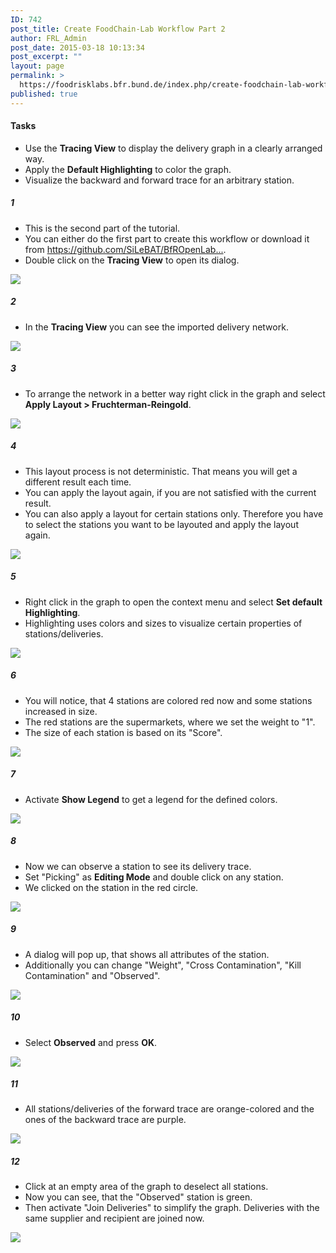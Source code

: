 ```yaml
---
ID: 742
post_title: Create FoodChain-Lab Workflow Part 2
author: FRL_Admin
post_date: 2015-03-18 10:13:34
post_excerpt: ""
layout: page
permalink: >
  https://foodrisklabs.bfr.bund.de/index.php/create-foodchain-lab-workflow-part-2/
published: true
---
```

<h4>Tasks</h4>
<ul>
<li>Use the <b>Tracing View</b> to display the delivery graph in a clearly arranged way.</li>
<li>Apply the <b>Default Highlighting</b> to color the graph.</li>
<li>Visualize the backward and forward trace for an arbitrary station.</li>
</ul>
<h5>1</h5>
<ul>
<li>This is the second part of the tutorial.</li>
<li>You can either do the first part to create this workflow or download it from <a href="https://github.com/SiLeBAT/BfROpenLabResources/raw/master/GitHubPages/workflows/MyFirstWorkflow.zip" target="_blank">https://github.com/SiLeBAT/BfROpenLab...</a>.</li>
<li>Double click on the <b>Tracing View</b> to open its dialog.</li>
</ul>
<a href="https://github.com/SiLeBAT/BfROpenLabResources/raw/master/GitHubPages/documents/foodchainlab_workflow_2/1.png"><img class="aligncenter size-full" src="https://github.com/SiLeBAT/BfROpenLabResources/raw/master/GitHubPages/documents/foodchainlab_workflow_2/1.png"/></a>
<h5>2</h5>
<ul>
<li>In the <b>Tracing View</b> you can see the imported delivery network.</li>
</ul>
<a href="https://github.com/SiLeBAT/BfROpenLabResources/raw/master/GitHubPages/documents/foodchainlab_workflow_2/2.png"><img class="aligncenter size-full" src="https://github.com/SiLeBAT/BfROpenLabResources/raw/master/GitHubPages/documents/foodchainlab_workflow_2/2.png"/></a>
<h5>3</h5>
<ul>
<li>To arrange the network in a better way right click in the graph and select <b>Apply Layout > Fruchterman-Reingold</b>.</li>
</ul>
<a href="https://github.com/SiLeBAT/BfROpenLabResources/raw/master/GitHubPages/documents/foodchainlab_workflow_2/3.png"><img class="aligncenter size-full" src="https://github.com/SiLeBAT/BfROpenLabResources/raw/master/GitHubPages/documents/foodchainlab_workflow_2/3.png"/></a>
<h5>4</h5>
<ul>
<li>This layout process is not deterministic. That means you will get a different result each time.</li>
<li>You can apply the layout again, if you are not satisfied with the current result.</li>
<li>You can also apply a layout for certain stations only. Therefore you have to select the stations you want to be layouted and apply the layout again.</li>
</ul>
<a href="https://github.com/SiLeBAT/BfROpenLabResources/raw/master/GitHubPages/documents/foodchainlab_workflow_2/4.png"><img class="aligncenter size-full" src="https://github.com/SiLeBAT/BfROpenLabResources/raw/master/GitHubPages/documents/foodchainlab_workflow_2/4.png"/></a>
<h5>5</h5>
<ul>
<li>Right click in the graph to open the context menu and select <b>Set default Highlighting</b>.</li>
<li>Highlighting uses colors and sizes to visualize certain properties of stations/deliveries.</li>
</ul>
<a href="https://github.com/SiLeBAT/BfROpenLabResources/raw/master/GitHubPages/documents/foodchainlab_workflow_2/5.png"><img class="aligncenter size-full" src="https://github.com/SiLeBAT/BfROpenLabResources/raw/master/GitHubPages/documents/foodchainlab_workflow_2/5.png"/></a>
<h5>6</h5>
<ul>
<li>You will notice, that 4 stations are colored red now and some stations increased in size.</li>
<li>The red stations are the supermarkets, where we set the weight to "1".</li>
<li>The size of each station is based on its "Score".</li>
</ul>
<a href="https://github.com/SiLeBAT/BfROpenLabResources/raw/master/GitHubPages/documents/foodchainlab_workflow_2/6.png"><img class="aligncenter size-full" src="https://github.com/SiLeBAT/BfROpenLabResources/raw/master/GitHubPages/documents/foodchainlab_workflow_2/6.png"/></a>
<h5>7</h5>
<ul>
<li>Activate <b>Show Legend</b> to get a legend for the defined colors.</li>
</ul>
<a href="https://github.com/SiLeBAT/BfROpenLabResources/raw/master/GitHubPages/documents/foodchainlab_workflow_2/7.png"><img class="aligncenter size-full" src="https://github.com/SiLeBAT/BfROpenLabResources/raw/master/GitHubPages/documents/foodchainlab_workflow_2/7.png"/></a>
<h5>8</h5>
<ul>
<li>Now we can observe a station to see its delivery trace.</li>
<li>Set "Picking" as <b>Editing Mode</b> and double click on any station.</li>
<li>We clicked on the station in the red circle.</li>
</ul>
<a href="https://github.com/SiLeBAT/BfROpenLabResources/raw/master/GitHubPages/documents/foodchainlab_workflow_2/8.png"><img class="aligncenter size-full" src="https://github.com/SiLeBAT/BfROpenLabResources/raw/master/GitHubPages/documents/foodchainlab_workflow_2/8.png"/></a>
<h5>9</h5>
<ul>
<li>A dialog will pop up, that shows all attributes of the station.</li>
<li>Additionally you can change "Weight", "Cross Contamination", "Kill Contamination" and "Observed".</li>
</ul>
<a href="https://github.com/SiLeBAT/BfROpenLabResources/raw/master/GitHubPages/documents/foodchainlab_workflow_2/9.png"><img class="aligncenter size-full" src="https://github.com/SiLeBAT/BfROpenLabResources/raw/master/GitHubPages/documents/foodchainlab_workflow_2/9.png"/></a>
<h5>10</h5>
<ul>
<li>Select <b>Observed</b> and press <b>OK</b>.</li>
</ul>
<a href="https://github.com/SiLeBAT/BfROpenLabResources/raw/master/GitHubPages/documents/foodchainlab_workflow_2/10.png"><img class="aligncenter size-full" src="https://github.com/SiLeBAT/BfROpenLabResources/raw/master/GitHubPages/documents/foodchainlab_workflow_2/10.png"/></a>
<h5>11</h5>
<ul>
<li>All stations/deliveries of the forward trace are orange-colored and the ones of the backward trace are purple.</li>
</ul>
<a href="https://github.com/SiLeBAT/BfROpenLabResources/raw/master/GitHubPages/documents/foodchainlab_workflow_2/11.png"><img class="aligncenter size-full" src="https://github.com/SiLeBAT/BfROpenLabResources/raw/master/GitHubPages/documents/foodchainlab_workflow_2/11.png"/></a>
<h5>12</h5>
<ul>
<li>Click at an empty area of the graph to deselect all stations.</li>
<li>Now you can see, that the "Observed" station is green.</li>
<li>Then activate "Join Deliveries" to simplify the graph. Deliveries with the same supplier and recipient are joined now.</li>
</ul>
<a href="https://github.com/SiLeBAT/BfROpenLabResources/raw/master/GitHubPages/documents/foodchainlab_workflow_2/12.png"><img class="aligncenter size-full" src="https://github.com/SiLeBAT/BfROpenLabResources/raw/master/GitHubPages/documents/foodchainlab_workflow_2/12.png"/></a>